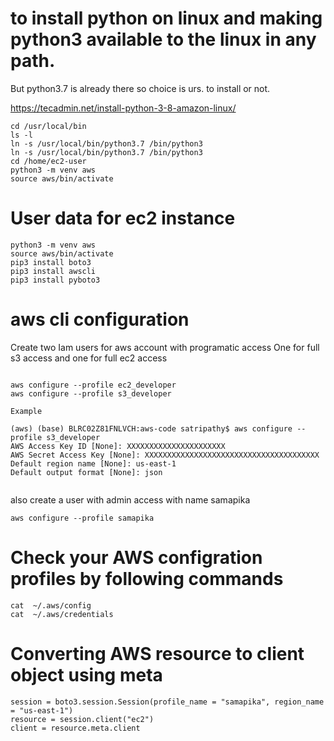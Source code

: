 # to install python on linux and making python3 available to the linux in any path. 
But python3.7 is already there so choice is urs. to install or not.

https://tecadmin.net/install-python-3-8-amazon-linux/

```
cd /usr/local/bin
ls -l
ln -s /usr/local/bin/python3.7 /bin/python3
ln -s /usr/local/bin/python3.7 /bin/python3
cd /home/ec2-user
python3 -m venv aws
source aws/bin/activate
```

# User data for ec2 instance

```
python3 -m venv aws
source aws/bin/activate
pip3 install boto3
pip3 install awscli
pip3 install pyboto3
```

# aws cli configuration
Create two Iam users for aws account with programatic access
One for full s3 access and one for full ec2 access

```

aws configure --profile ec2_developer
aws configure --profile s3_developer

Example

(aws) (base) BLRC02Z81FNLVCH:aws-code satripathy$ aws configure --profile s3_developer
AWS Access Key ID [None]: XXXXXXXXXXXXXXXXXXXXXX
AWS Secret Access Key [None]: XXXXXXXXXXXXXXXXXXXXXXXXXXXXXXXXXXXXXXX
Default region name [None]: us-east-1
Default output format [None]: json


```

also create a user with admin access with name samapika

```
aws configure --profile samapika
```

# Check your AWS configration profiles by following commands

```
cat  ~/.aws/config
cat  ~/.aws/credentials
```


# Converting AWS resource to client object using meta

```
session = boto3.session.Session(profile_name = "samapika", region_name = "us-east-1")
resource = session.client("ec2")
client = resource.meta.client
```